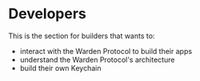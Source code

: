 # Developers

This is the section for builders that wants to:
- interact with the Warden Protocol to build their apps
- understand the Warden Protocol's architecture
- build their own Keychain
